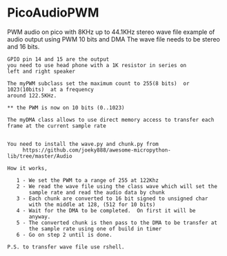 # PicoAudioPWM
PWM audio on pico with 8KHz up to 44.1KHz stereo wave file
    example of audio output using PWM 10 bits and DMA
    The wave file needs to be stereo and 16 bits.
    
    GPIO pin 14 and 15 are the output
    you need to use head phone with a 1K resistor in series on
    left and right speaker
    
    The myPWM subclass set the maximum count to 255(8 bits)  or 1023(10bits)  at a frequency 
    around 122.5KHz.
    
    ** the PWM is now on 10 bits (0..1023)
    
    The myDMA class allows to use direct memory access to transfer each frame at the current sample rate
    
    
    You need to install the wave.py and chunk.py from
         https://github.com/joeky888/awesome-micropython-lib/tree/master/Audio
    
    How it works,
    
       1 - We set the PWM to a range of 255 at 122Khz
       2 - We read the wave file using the class wave which will set the 
           sample rate and read the audio data by chunk
       3 - Each chunk are converted to 16 bit signed to unsigned char 
           with the middle at 128, (512 for 10 bits)
       4 - Wait for the DMA to be completed.  On first it will be 
           anyway.
       5 - The converted chunk is then pass to the DMA to be transfer at 
           the sample rate using one of build in timer
       6 - Go on step 2 until is done.
       
    P.S. to transfer wave file use rshell.
